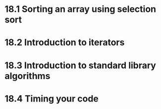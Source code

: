 
# 18.1 Sorting an array using selection sort
# 18.2 Introduction to iterators
# 18.3 Introduction to standard library algorithms
# 18.4 Timing your code